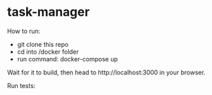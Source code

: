 # task-manager

How to run:
- git clone this repo
- cd into /docker folder
- run command: docker-compose up

Wait for it to build, then head to http://localhost:3000 in your browser.


Run tests:
